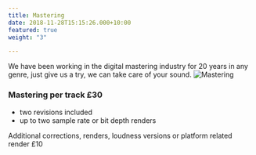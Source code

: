 ```yaml
---
title: Mastering
date: 2018-11-28T15:15:26.000+10:00
featured: true
weight: "3"

---
```

We have been working in the digital mastering industry for 20 years in any genre, just give us a try, we can take care of your sound.
![Mastering](/uploads/audio-mastering-rack-background.jpg)
### Mastering per track £30

* two revisions included
* up to two sample rate or bit depth renders

Additional corrections, renders, loudness versions or platform related render £10